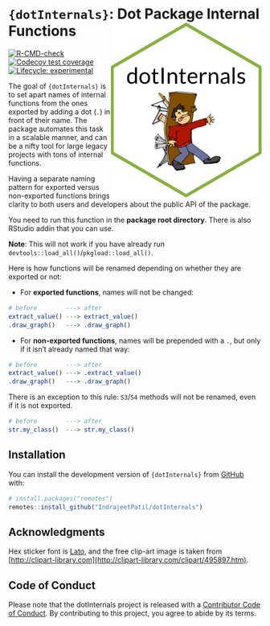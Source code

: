 
<!-- README.md is generated from README.Rmd. Please edit that file -->

# `{dotInternals}`: Dot Package Internal Functions <img src="man/figures/logo.png" align="right" width="300" />

<!-- badges: start -->

[![R-CMD-check](https://github.com/IndrajeetPatil/dotInternals/actions/workflows/R-CMD-check.yaml/badge.svg)](https://github.com/IndrajeetPatil/dotInternals/actions/workflows/R-CMD-check.yaml)
[![Codecov test
coverage](https://codecov.io/gh/IndrajeetPatil/dotInternals/branch/main/graph/badge.svg)](https://app.codecov.io/gh/IndrajeetPatil/dotInternals?branch=main)
[![Lifecycle:
experimental](https://img.shields.io/badge/lifecycle-experimental-orange.svg)](https://lifecycle.r-lib.org/articles/stages.html#experimental)
<!-- badges: end -->

The goal of `{dotInternals}` is to set apart names of internal functions
from the ones exported by adding a dot (`.`) in front of their name. The
package automates this task in a scalable manner, and can be a nifty
tool for large legacy projects with tons of internal functions.

Having a separate naming pattern for exported versus non-exported
functions brings clarity to both users and developers about the public
API of the package.

You need to run this function in the **package root directory**. There
is also RStudio addin that you can use.

**Note**: This will not work if you have already run
`devtools::load_all()`/`pkgload::load_all()`.

Here is how functions will be renamed depending on whether they are
exported or not:

- For **exported functions**, names will not be changed:

``` r
# before        ---> after
extract_value() ---> extract_value() 
.draw_graph()   ---> .draw_graph()
```

- For **non-exported functions**, names will be prepended with a `.`,
  but only if it isn’t already named that way:

``` r
# before        ---> after
extract_value() ---> .extract_value() 
.draw_graph()   ---> .draw_graph()
```

There is an exception to this rule: `S3`/`S4` methods will not be
renamed, even if it is not exported.

``` r
# before        ---> after
str.my_class()  ---> str.my_class() 
```

## Installation

You can install the development version of `{dotInternals}` from
[GitHub](https://github.com/) with:

``` r
# install.packages("remotes")
remotes::install_github("IndrajeetPatil/dotInternals")
```

## Acknowledgments

Hex sticker font is [Lato](https://fonts.google.com/specimen/Lato), and
the free clip-art image is taken from
[http://clipart-library.com](http://clipart-library.com/clipart/495897.htm).

## Code of Conduct

Please note that the dotInternals project is released with a
[Contributor Code of
Conduct](https://contributor-covenant.org/version/2/1/CODE_OF_CONDUCT.html).
By contributing to this project, you agree to abide by its terms.
